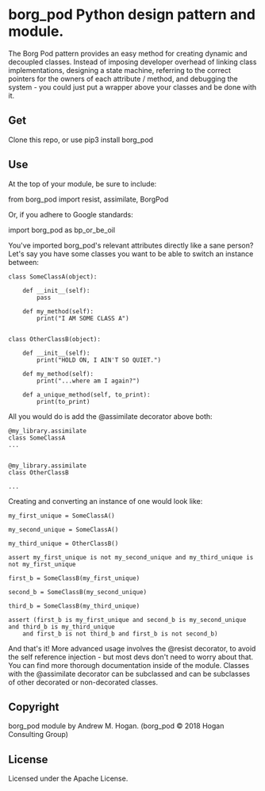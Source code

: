 # borg_pod Python design pattern and module.

The Borg Pod pattern provides an easy method for creating dynamic and decoupled classes. Instead of imposing developer
overhead of linking class implementations, designing a state machine, referring to the correct pointers for the owners
of each attribute / method, and debugging the system - you could just put a wrapper above your classes and be done with
it.

## Get

Clone this repo, or use pip3 install borg_pod

## Use

At the top of your module, be sure to include:

from borg_pod import resist, assimilate, BorgPod

Or, if you adhere to Google standards:

import borg_pod as bp_or_be_oil

You've imported borg_pod's relevant attributes directly like a sane person?  Let's say you have some classes you want
to be able to switch an instance between:

    class SomeClassA(object):

        def __init__(self):
            pass

        def my_method(self):
            print("I AM SOME CLASS A")


    class OtherClassB(object):

        def __init__(self):
            print("HOLD ON, I AIN'T SO QUIET.")

        def my_method(self):
            print("...where am I again?")

        def a_unique_method(self, to_print):
            print(to_print)


All you would do is add the @assimilate decorator above both:


    @my_library.assimilate
    class SomeClassA
    ...


    @my_library.assimilate
    class OtherClassB

    ...


Creating and converting an instance of one would look like:


    my_first_unique = SomeClassA()

    my_second_unique = SomeClassA()

    my_third_unique = OtherClassB()

    assert my_first_unique is not my_second_unique and my_third_unique is not my_first_unique

    first_b = SomeClassB(my_first_unique)

    second_b = SomeClassB(my_second_unique)

    third_b = SomeClassB(my_third_unique)

    assert (first_b is my_first_unique and second_b is my_second_unique and third_b is my_third_unique
        and first_b is not third_b and first_b is not second_b)

And that's it! More advanced usage involves the @resist decorator, to avoid the self reference injection - but most
devs don't need to worry about that. You can find more thorough documentation inside of the module. Classes with
the @assimilate decorator can be subclassed and can be subclasses of other decorated or non-decorated classes.

## Copyright

borg_pod module by Andrew M. Hogan. (borg_pod &copy; 2018 Hogan Consulting Group)

## License

Licensed under the Apache License.
